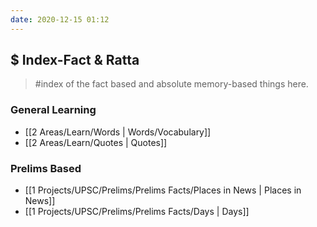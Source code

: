 ```yaml
---
date: 2020-12-15 01:12
---
```


## $ Index-Fact & Ratta
> #index of the fact based and absolute memory-based things here.

### General Learning
- [[2 Areas/Learn/Words | Words/Vocabulary]]
- [[2 Areas/Learn/Quotes | Quotes]]

### Prelims Based
- [[1 Projects/UPSC/Prelims/Prelims Facts/Places in News | Places in News]]
- [[1 Projects/UPSC/Prelims/Prelims Facts/Days | Days]]

